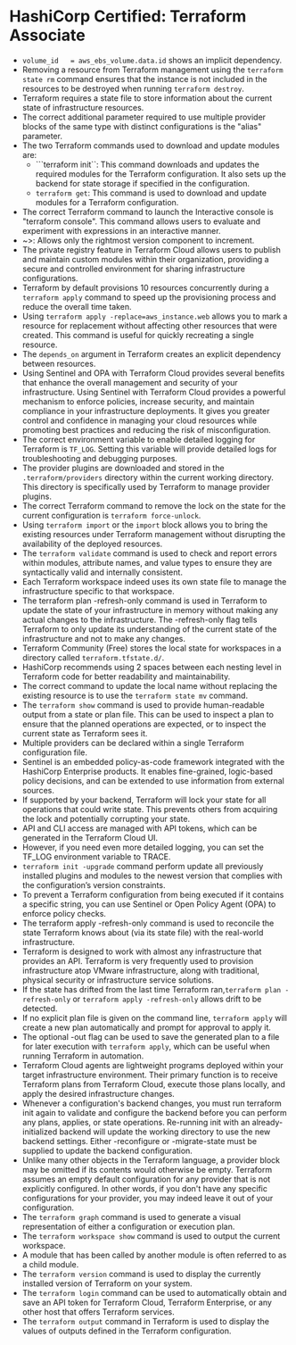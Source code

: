 # HashiCorp Certified: Terraform Associate
* ```volume_id   = aws_ebs_volume.data.id``` shows an implicit dependency.
* Removing a resource from Terraform management using the ```terraform state rm``` command ensures that the instance is not included in the resources to be destroyed when running ```terraform destroy```.
* Terraform requires a state file to store information about the current state of infrastructure resources.
* The correct additional parameter required to use multiple provider blocks of the same type with distinct configurations is the "alias" parameter.
* The two Terraform commands used to download and update modules are:
  * ```terraform init``: This command downloads and updates the required modules for the Terraform configuration. It also sets up the backend for state storage if specified in the configuration.
  * ```terraform get```: This command is used to download and update modules for a Terraform configuration.
* The correct Terraform command to launch the Interactive console is "terraform console". This command allows users to evaluate and experiment with expressions in an interactive manner.
* ~>: Allows only the rightmost version component to increment.
* The private registry feature in Terraform Cloud allows users to publish and maintain custom modules within their organization, providing a secure and controlled environment for sharing infrastructure configurations.
* Terraform by default provisions 10 resources concurrently during a `terraform apply` command to speed up the provisioning process and reduce the overall time taken.
* Using ```terraform apply -replace=aws_instance.web``` allows you to mark a resource for replacement without affecting other resources that were created. This command is useful for quickly recreating a single resource.
* The `depends_on` argument in Terraform creates an explicit dependency between resources.
* Using Sentinel and OPA with Terraform Cloud provides several benefits that enhance the overall management and security of your infrastructure. Using Sentinel with Terraform Cloud provides a powerful mechanism to enforce policies, increase security, and maintain compliance in your infrastructure deployments. It gives you greater control and confidence in managing your cloud resources while promoting best practices and reducing the risk of misconfiguration.
* The correct environment variable to enable detailed logging for Terraform is `TF_LOG`. Setting this variable will provide detailed logs for troubleshooting and debugging purposes.
* The provider plugins are downloaded and stored in the `.terraform/providers` directory within the current working directory. This directory is specifically used by Terraform to manage provider plugins.
* The correct Terraform command to remove the lock on the state for the current configuration is `terraform force-unlock`.
* Using `terraform import` or the `import` block allows you to bring the existing resources under Terraform management without disrupting the availability of the deployed resources.
* The ```terraform validate``` command is used to check and report errors within modules, attribute names, and value types to ensure they are syntactically valid and internally consistent.
* Each Terraform workspace indeed uses its own state file to manage the infrastructure specific to that workspace.
* The terraform plan -refresh-only command is used in Terraform to update the state of your infrastructure in memory without making any actual changes to the infrastructure. The -refresh-only flag tells Terraform to only update its understanding of the current state of the infrastructure and not to make any changes.
* Terraform Community (Free) stores the local state for workspaces in a directory called `terraform.tfstate.d/`.
* HashiCorp recommends using 2 spaces between each nesting level in Terraform code for better readability and maintainability.
* The correct command to update the local name without replacing the existing resource is to use the `terraform state mv` command.
* The ```terraform show``` command is used to provide human-readable output from a state or plan file. This can be used to inspect a plan to ensure that the planned operations are expected, or to inspect the current state as Terraform sees it.
* Multiple providers can be declared within a single Terraform configuration file.
* Sentinel is an embedded policy-as-code framework integrated with the HashiCorp Enterprise products. It enables fine-grained, logic-based policy decisions, and can be extended to use information from external sources.
* If supported by your backend, Terraform will lock your state for all operations that could write state. This prevents others from acquiring the lock and potentially corrupting your state.
* API and CLI access are managed with API tokens, which can be generated in the Terraform Cloud UI.
* However, if you need even more detailed logging, you can set the TF_LOG environment variable to TRACE.
* ```terraform init -upgrade``` command perform update all previously installed plugins and modules to the newest version that complies with the configuration’s version constraints.
* To prevent a Terraform configuration from being executed if it contains a specific string, you can use Sentinel or Open Policy Agent (OPA) to enforce policy checks.
* The terraform apply -refresh-only command is used to reconcile the state Terraform knows about (via its state file) with the real-world infrastructure.
* Terraform is designed to work with almost any infrastructure that provides an API. Terraform is very frequently used to provision infrastructure atop VMware infrastructure, along with traditional, physical security or infrastructure service solutions.
* If the state has drifted from the last time Terraform ran,```terraform plan -refresh-only``` or ```terraform apply -refresh-only``` allows drift to be detected.
* If no explicit plan file is given on the command line, ```terraform apply``` will create a new plan automatically and prompt for approval to apply it.
* The optional -out flag can be used to save the generated plan to a file for later execution with ```terraform apply```, which can be useful when running Terraform in automation.
* Terraform Cloud agents are lightweight programs deployed within your target infrastructure environment. Their primary function is to receive Terraform plans from Terraform Cloud, execute those plans locally, and apply the desired infrastructure changes.
* Whenever a configuration's backend changes, you must run terraform init again to validate and configure the backend before you can perform any plans, applies, or state operations. Re-running init with an already-initialized backend will update the working directory to use the new backend settings. Either -reconfigure or -migrate-state must be supplied to update the backend configuration.
* Unlike many other objects in the Terraform language, a provider block may be omitted if its contents would otherwise be empty. Terraform assumes an empty default configuration for any provider that is not explicitly configured. In other words, if you don't have any specific configurations for your provider, you may indeed leave it out of your configuration.
* The ```terraform graph``` command is used to generate a visual representation of either a configuration or execution plan. 
* The ```terraform workspace show``` command is used to output the current workspace.
* A module that has been called by another module is often referred to as a child module.
* The ```terraform version``` command is used to display the currently installed version of Terraform on your system.
* The ```terraform login``` command can be used to automatically obtain and save an API token for Terraform Cloud, Terraform Enterprise, or any other host that offers Terraform services.
* The ```terraform output``` command in Terraform is used to display the values of outputs defined in the Terraform configuration.
